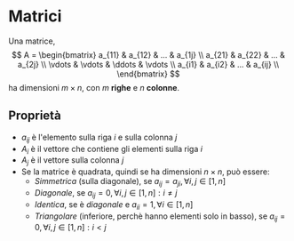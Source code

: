 # Matrici

Una matrice,
$$
A = \begin{bmatrix}
a_{11} & a_{12} & ... & a_{1j} \\
a_{21} & a_{22} & ... & a_{2j} \\
\vdots & \vdots & \ddots & \vdots \\
a_{i1} & a_{i2} & ... & a_{ij} \\
\end{bmatrix}
$$
ha dimensioni $m \times n$, con $m$ **righe** e $n$ **colonne**.

## Proprietà

- $a_{ij}$ è l'elemento sulla riga $i$ e sulla colonna $j$
- $A_i$ è il vettore che contiene gli elementi sulla riga $i$
- $A_j$ è il vettore sulla colonna $j$
- Se la matrice è quadrata, quindi se ha dimensioni $n \times n$, può essere:
	- _Simmetrica_ (sulla diagonale), se $a_{ij} = a_{ji}, \forall i, j \in [1, n]$
	- _Diagonale_, se $a_{ij} = 0, \forall i, j \in [1, n] : i \neq j$
	- _Identica_, se è _diagonale_ e $a_{ii} = 1, \forall i \in [1, n]$
	- _Triangolare_ (inferiore, perchè hanno elementi solo in basso), se $a_{ij} = 0, \forall i, j \in [1, n] : i < j$
